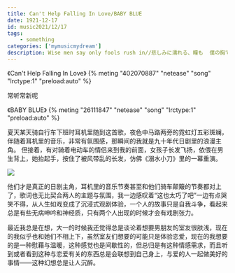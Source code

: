 ```yaml
---
title: Can't Help Falling In Love/BABY BLUE
date: 1921-12-17 
id: music2021/12/17
tags:  
    - something
categories: ['mymusicmydream']
description: Wise men say only fools rush in//悲しみに濡れる、瞳も  僕の胸で、かわくだろう
---
```

《Can't Help Falling In Love》
{% meting "402070887" "netease" "song" "lrctype:1" "preload:auto" %}

常听常新呢

《BABY BLUE》
{% meting "26111847" "netease" "song" "lrctype:1" "preload:auto" %}

夏天某天骑自行车下班时耳机里随到这首歌，夜色中马路两旁的霓虹灯五彩斑斓，伴随着耳机里的音乐，非常有氛围感，那瞬间的我就是九十年代日剧里的浪漫主角。
但接着，有对骑着电动车的情侣来到我的前面，女孩子长发飞扬，依偎在男生背上，她抬起手，按住了被风带乱的长发，仿佛《溺水小刀》里的一幕重演。

![](https://imgur.com/a/WmI7Qha)

  他们才是真正的日剧主角，耳机里的音乐节奏甚至和他们骑车颠簸的节奏都对上了，歌词也无比契合两人的主题与氛围，我一边感叹着“这也太巧了吧”一边有点哭笑不得，从人生如戏变成了沉浸式观剧体验，一个人的故事只是自我斗争，看起来总是有些无病呻吟和神经质，只有两个人出现的时候才会有戏剧张力。

最近我总是在想，大一的时候我还觉得总是谈论着想要男朋友的室友很肤浅，现在的我似乎也和她们不相上下，虽然室友们想要的可能只是体验恋爱，现在的我想要的是一种慰藉与温暖，这种感觉也是间歇性的，但总归是有这种情感需求，而且听到或者看到这种与恋爱有关的东西总是会联想到自己身上，与爱的人一起做美好的事情——这种幻想总是让人沉醉。